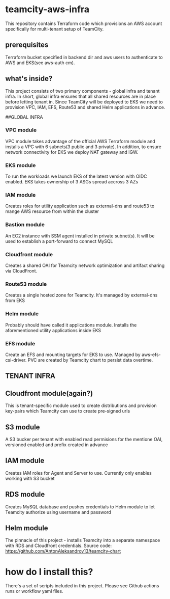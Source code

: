 # teamcity-aws-infra
This repository contains Terraform code which provisions an AWS account specifically for multi-tenant setup of TeamCity.

## prerequisites
Terraform bucket specified in backend dir and aws users to authenticate to AWS and EKS(see aws-auth cm).

## what's inside?
This project consists of two primary components - global infra and tenant infra. In short, global infra ensures that all shared resources are in place before letting tenant in. Since TeamCity will be deployed to EKS we need to provision VPC, IAM, EFS, Route53 and shared Helm applications in advance.

##GLOBAL INFRA
### VPC module
VPC module takes advantage of the official AWS Terraform module and installs a VPC with 6 subnets(3 public and 3 private). In addition, to ensure network connectivity for EKS we deploy NAT gateway and IGW.

### EKS module
To run the workloads we launch EKS of the latest version with OIDC enabled. EKS takes ownership of 3 ASGs spread accross 3 AZs

### IAM module
Creates roles for utility application such as external-dns and route53 to mange AWS resource from within the cluster

### Bastion module
An EC2 instance with SSM agent installed in private subnet(s). It will be used to establish a port-forward to connect MySQL

### Cloudfront module
Creates a shared OAI for Teamcity network optimization and artifact sharing via CloudFront.
### Route53 module
Creates a single hosted zone for Teamcity. It's managed by external-dns from EKS

### Helm module
Probably should have called it applications module. Installs the aforementioned utility applications inside EKS

### EFS module
Create an EFS and mounting targets for EKS to use. Managed by aws-efs-csi-driver. PVC are created by Teamcity chart to persist data overtime.

## TENANT INFRA
## Cloudfront module(again?)
This is tenant-specific module used to create distributions and provision key-pairs which Teamcity can use to create pre-signed urls

## S3 module
A S3 bucker per tenant with enabled read permisions for the mentione OAI, versioned enabled and prefix created in advance

## IAM module
Creates IAM roles for Agent and Server to use. Currently only enables working with S3 bucket

## RDS module
Creates MySQL database and pushes credentials to Helm module to let Teamcity authorize using username and password
## Helm module
The pinnacle of this project - installs Teamcity into a separate namespace with RDS and Cloudfront credentials. Source code: https://github.com/AntonAleksandrov13/teamcity-chart

# how do I install this?
There's a set of scripts included in this project. Please see Github actions runs or workflow yaml files.